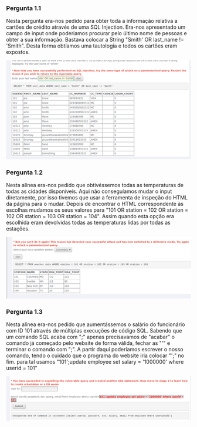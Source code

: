 ### Pergunta 1.1

Nesta pergunta era-nos pedido para obter toda a informação relativa a cartôes de crédito através de uma SQL Injection. Era-nos apresentado um campo de input onde poderiamos procurar pelo último nome de pessoas e obter a sua informação. Bastava colocar a String "Smith' OR last_name != 'Smith". Desta forma obtíamos uma tautologia e todos os cartôes eram expostos.

![alt tefxt](Screenshot_4.png)

### Pergunta 1.2

Nesta alínea era-nos pedido que obtivéssemos todas as temperaturas de todas as cidades disponíveis. Aqui não conseguíamos mudar o input diretamente, por isso tivemos que usar a ferramenta de inspeção do HTML da página para o mudar. Depois de encontrar o HTML correspondente às escolhas mudamos os seus valores para "101 OR station = 102 OR station = 102 OR station = 103 OR station = 104". Assim quando esta opção era escolhida eram devolvidas todas as temperaturas lidas por todas as estações.

![alt tefxt](Screenshot_3.png)

### Pergunta 1.3

Nesta alínea era-nos pedido que aumentássemos o salário do funcionário com ID 101 através de múltiplas execuções de código SQL. Sabendo que um comando SQL acaba com ";" apenas precisavamos de "acabar" o comando já começado pelo website de forma válida, fechar as "'" e terminar o comando com ";". A partir daqui poderíamos escrever o nosso comando, tendo o cuidado que o programa do website iria colocar "';" no fim. para tal usamos "101';update employee set salary = '1000000' where userid = 101"

![alt tefxt](Screenshot_5.png)
